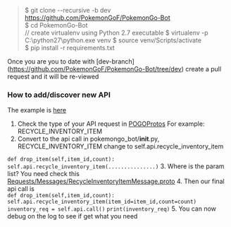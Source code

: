 > $ git clone --recursive -b dev https://github.com/PokemonGoF/PokemonGo-Bot  
> $ cd PokemonGo-Bot  
> // create virtualenv using Python 2.7 executable
> $ virtualenv -p C:\python27\python.exe venv
> $ source venv/Scripts/activate  
> $ pip install -r requirements.txt

Once you are you to date with [dev-branch] (https://github.com/PokemonGoF/PokemonGo-Bot/tree/dev) create a pull request and it will be re-viewed


### How to add/discover new API
The example is [here](https://github.com/PokemonGoF/PokemonGo-Bot/commit/46e2352ce9f349cc127a408959679282f9999585)
1. Check the type of your API request in   [POGOProtos](https://github.com/AeonLucid/POGOProtos/blob/eeccbb121b126aa51fc4eebae8d2f23d013e1cb8/src/POGOProtos/Networking/Requests/RequestType.proto) For example: RECYCLE_INVENTORY_ITEM  
2. Convert to the api call in pokemongo_bot/__init__.py,  RECYCLE_INVENTORY_ITEM change to self.api.recycle_inventory_item

`def drop_item(self,item_id,count):`
    `self.api.recycle_inventory_item(...............)`
3. Where is the param list?
You need check this [Requests/Messages/RecycleInventoryItemMessage.proto](https://github.com/AeonLucid/POGOProtos/blob/eeccbb121b126aa51fc4eebae8d2f23d013e1cb8/src/POGOProtos/Networking/Requests/Messages/RecycleInventoryItemMessage.proto)
4. Then our final api call is  
`def drop_item(self,item_id,count):`
    `self.api.recycle_inventory_item(item_id=item_id,count=count)`
    `inventory_req = self.api.call()`
    `print(inventory_req)`
5. You can now debug on the log to see if get what you need  